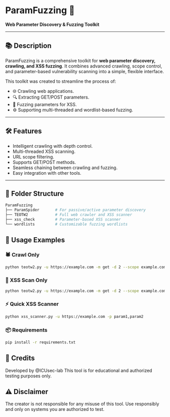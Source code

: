 # ParamFuzzing 🚀
**Web Parameter Discovery & Fuzzing Toolkit**

---

## 📚 Description
ParamFuzzing is a comprehensive toolkit for **web parameter discovery, crawling, and XSS fuzzing**. It combines advanced crawling, scope control, and parameter-based vulnerability scanning into a simple, flexible interface.

This toolkit was created to streamline the process of:
- 🌐 Crawling web applications.
- 🔍 Extracting GET/POST parameters.
- 💉 Fuzzing parameters for XSS.
- ⚙️ Supporting multi-threaded and wordlist-based fuzzing.

---

## 🛠️ Features
- Intelligent crawling with depth control.
- Multi-threaded XSS scanning.
- URL scope filtering.
- Supports GET/POST methods.
- Seamless chaining between crawling and fuzzing.
- Easy integration with other tools.

---

## 📂 Folder Structure
```bash
ParamFuzzing
├── ParamSpider       # For passive/active parameter discovery
├── TEOTW2            # Full web crawler and XSS scanner
├── xss_check         # Parameter-based XSS scanner
└── wordlists         # Customizable fuzzing wordlists
```

## 🚀 Usage Examples
### 🕷️ Crawl Only
```bash
python teotw2.py -u https://example.com -m get -d 2 --scope example.com --crawl
```
### 💉 XSS Scan Only
```bash
python teotw2.py -u https://example.com -m get -d 2 --scope example.com --xss -w payloads.txt -p 10
```
### ⚡ Quick XSS Scanner
``` bash
python xss_scanner.py -u https://example.com -p param1,param2
```

### 📦 Requirements
```bash
pip install -r requirements.txt
```


## 📣 Credits
Developed by @ICUsec-lab
This tool is for educational and authorized testing purposes only.

## ⚠️ Disclaimer
The creator is not responsible for any misuse of this tool. Use responsibly and only on systems you are authorized to test.

